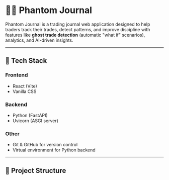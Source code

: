 # 🕵️‍♂️ Phantom Journal

Phantom Journal is a trading journal web application designed to help traders track their trades, detect patterns, and improve discipline with features like **ghost trade detection** (automatic "what if" scenarios), analytics, and AI-driven insights.

---

## 🚀 Tech Stack

### Frontend
- React (Vite)
- Vanilla CSS

### Backend
- Python (FastAPI)
- Uvicorn (ASGI server)

### Other
- Git & GitHub for version control
- Virtual environment for Python backend

---

## 📂 Project Structure

